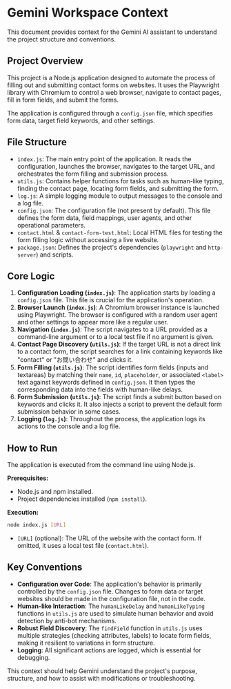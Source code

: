 # Gemini Workspace Context

This document provides context for the Gemini AI assistant to understand the project structure and conventions.

## Project Overview

This project is a Node.js application designed to automate the process of filling out and submitting contact forms on websites. It uses the Playwright library with Chromium to control a web browser, navigate to contact pages, fill in form fields, and submit the forms.

The application is configured through a `config.json` file, which specifies form data, target field keywords, and other settings.

## File Structure

- `index.js`: The main entry point of the application. It reads the configuration, launches the browser, navigates to the target URL, and orchestrates the form filling and submission process.
- `utils.js`: Contains helper functions for tasks such as human-like typing, finding the contact page, locating form fields, and submitting the form.
- `log.js`: A simple logging module to output messages to the console and a log file.
- `config.json`: The configuration file (not present by default). This file defines the form data, field mappings, user agents, and other operational parameters.
- `contact.html` & `contact-form-test.html`: Local HTML files for testing the form filling logic without accessing a live website.
- `package.json`: Defines the project's dependencies (`playwright` and `http-server`) and scripts.

## Core Logic

1.  **Configuration Loading (`index.js`)**: The application starts by loading a `config.json` file. This file is crucial for the application's operation.
2.  **Browser Launch (`index.js`)**: A Chromium browser instance is launched using Playwright. The browser is configured with a random user agent and other settings to appear more like a regular user.
3.  **Navigation (`index.js`)**: The script navigates to a URL provided as a command-line argument or to a local test file if no argument is given.
4.  **Contact Page Discovery (`utils.js`)**: If the target URL is not a direct link to a contact form, the script searches for a link containing keywords like "contact" or "お問い合わせ" and clicks it.
5.  **Form Filling (`utils.js`)**: The script identifies form fields (inputs and textareas) by matching their `name`, `id`, `placeholder`, or associated `<label>` text against keywords defined in `config.json`. It then types the corresponding data into the fields with human-like delays.
6.  **Form Submission (`utils.js`)**: The script finds a submit button based on keywords and clicks it. It also injects a script to prevent the default form submission behavior in some cases.
7.  **Logging (`log.js`)**: Throughout the process, the application logs its actions to the console and a log file.

## How to Run

The application is executed from the command line using Node.js.

**Prerequisites:**

- Node.js and npm installed.
- Project dependencies installed (`npm install`).

**Execution:**

```bash
node index.js [URL]
```

-   `[URL]` (optional): The URL of the website with the contact form. If omitted, it uses a local test file (`contact.html`).

## Key Conventions

-   **Configuration over Code**: The application's behavior is primarily controlled by the `config.json` file. Changes to form data or target websites should be made in the configuration file, not in the code.
-   **Human-like Interaction**: The `humanLikeDelay` and `humanLikeTyping` functions in `utils.js` are used to simulate human behavior and avoid detection by anti-bot mechanisms.
-   **Robust Field Discovery**: The `findField` function in `utils.js` uses multiple strategies (checking attributes, labels) to locate form fields, making it resilient to variations in form structure.
-   **Logging**: All significant actions are logged, which is essential for debugging.

This context should help Gemini understand the project's purpose, structure, and how to assist with modifications or troubleshooting.
